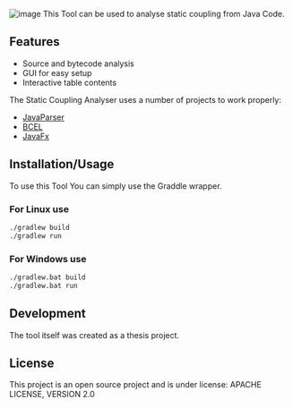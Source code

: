 ![image](https://drive.google.com/uc?export=view&id=1w8k-4F17cWkwoaaEBN921JtZ1BqlQ-aT)
This Tool can be used to analyse static coupling from Java Code.

## Features

- Source and bytecode analysis
- GUI for easy setup
- Interactive table contents


The Static Coupling Analyser uses a number of projects to work properly:

- [JavaParser](https://github.com/javaparser/javaparser)
- [BCEL](https://github.com/apache/commons-bcel)
- [JavaFx](https://openjfx.io/)

## Installation/Usage

To use this Tool You can simply use the Graddle wrapper.

### For Linux use
```sh
./gradlew build
./gradlew run
```

### For Windows use
```sh
./gradlew.bat build
./gradlew.bat run
```

## Development

The tool itself was created as a thesis project.

## License
This project is an open source project and is under license:
APACHE LICENSE, VERSION 2.0





